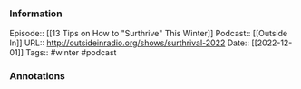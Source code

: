 ### Information

Episode:: [[13 Tips on How to "Surthrive" This Winter]]
Podcast:: [[Outside In]]
URL:: http://outsideinradio.org/shows/surthrival-2022
Date:: [[2022-12-01]]
Tags:: #winter 
#podcast


### Annotations

